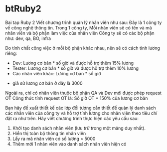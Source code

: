 # btRuby2
Bai tap Ruby 2
Viết chương trình quản lý nhân viên như sau:
Đây là 1 công ty về công nghệ thông tin.
Trong 1 công ty, Mỗi nhân viên sẽ có tên và mã nhân viên và bộ phận làm việc của nhân viên
Công ty sẽ có các bộ phận như: dev, qa, BO, infra

Do tính chất công việc ở mỗi bộ phận khác nhau, nên sẽ có cách tính lương riêng:
+ Dev: Lương cơ bản * số giờ  và được hỗ trợ thêm 15% lương
+ Tester: Lương cơ bản * số giờ  và được hỗ trợ thêm 10% lương
+ Các nhân viên khác: Lương cơ bản * số giờ 
* giả sử lương cơ bản ở đây là 3000

Ngoài ra, chỉ có nhân viên thuộc bộ phận QA và Dev mới được phép request OT
Công thức tính request OT là: Số giờ OT * 150% của lương cơ bản

Bạn hãy đề xuất thiết kế các lớp đối tượng cần thiết để quản lý danh sách các nhân viên của công ty và hỗ trợ tính lương cho nhân viên theo tiêu chí đặt ra như trên.
Hãy viết chương trình thực hiện các yêu cầu sau:

1. Khởi tạo danh sách nhân viên (lưu trữ trong một mảng duy nhất).
2. Hiển thị toàn bộ thông tin nhân viên
3. Lấy ra mã nhân viên có số lương > 5000
4. Thêm mới 1 nhân viên vào danh sách nhân viên hiện có


